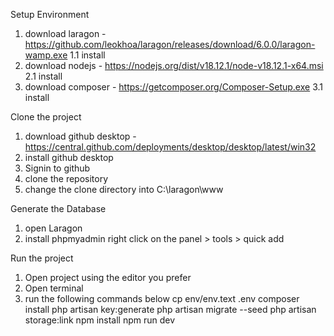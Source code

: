 
Setup Environment
1. download laragon - https://github.com/leokhoa/laragon/releases/download/6.0.0/laragon-wamp.exe
1.1 install
2. download nodejs - https://nodejs.org/dist/v18.12.1/node-v18.12.1-x64.msi
2.1 install
3. download composer - https://getcomposer.org/Composer-Setup.exe
3.1 install

Clone the project
1. download github desktop -  https://central.github.com/deployments/desktop/desktop/latest/win32
2. install github desktop
3. Signin to github
4. clone the repository
5. change the clone directory into C:\laragon\www

Generate the Database
1. open Laragon
2. install phpmyadmin
    right click on the panel > tools > quick add

Run the project
1. Open project using the editor you prefer
2. Open terminal
3. run the following commands below
    cp env/env.text .env
    composer install
    php artisan key:generate
    php artisan migrate --seed
    php artisan storage:link
    npm install
    npm run dev
